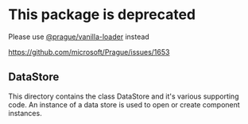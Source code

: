 # This package is deprecated
Please use [@prague/vanilla-loader](../../../tools/vanilla-prague-loader) instead

https://github.com/microsoft/Prague/issues/1653

##  DataStore

This directory contains the class DataStore and it's various supporting code. An instance of a data store is used to open or create component instances.